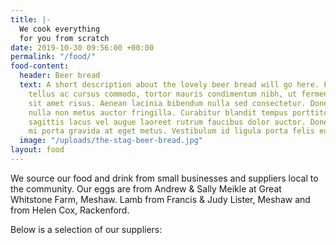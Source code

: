 ```yaml
---
title: |-
  We cook everything
  for you from scratch
date: 2019-10-30 09:56:00 +00:00
permalink: "/food/"
food-content:
  header: Beer bread
  text: A short description about the lovely beer bread will go here. Fusce dapibus,
    tellus ac cursus commodo, tortor mauris condimentum nibh, ut fermentum massa justo
    sit amet risus. Aenean lacinia bibendum nulla sed consectetur. Donec ullamcorper
    nulla non metus auctor fringilla. Curabitur blandit tempus porttitor. Vivamus
    sagittis lacus vel augue laoreet rutrum faucibus dolor auctor. Donec id elit non
    mi porta gravida at eget metus. Vestibulum id ligula porta felis euismod semper.
  image: "/uploads/the-stag-beer-bread.jpg"
layout: food
---
```


We source our food and drink from small businesses and suppliers local to the community. Our eggs are from Andrew & Sally Meikle at Great Whitstone Farm, Meshaw. Lamb from Francis & Judy Lister, Meshaw and from Helen Cox, Rackenford.

Below is a selection of our suppliers:
